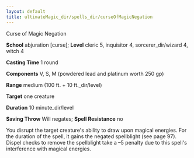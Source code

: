 ```yaml
---
layout: default
title: ultimateMagic_dir/spells_dir/curseOfMagicNegation
---
```

Curse of Magic Negation

**School** abjuration [curse]; **Level** cleric 5, inquisitor 4, sorcerer_dir/wizard 4, witch 4

**Casting Time** 1 round

**Components** V, S, M (powdered lead and platinum worth 250 gp)

**Range** medium (100 ft. + 10 ft._dir/level)

**Target** one creature

**Duration** 10 minute_dir/level

**Saving Throw** Will negates; **Spell Resistance** no

You disrupt the target creature's ability to draw upon magical energies. For the duration of the spell, it gains the negated spellblight (see page 97). Dispel checks to remove the spellblight take a –5 penalty due to this spell's interference with magical energies.

